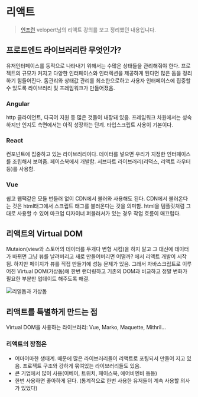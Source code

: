 # 리액트

> [인프런](https://www.inflearn.com) velopert님의 리액트 강의를 보고 정리했던 내용입니다.

## 프로트엔드 라이브러리란 무엇인가?
유저인터페이스를 동적으로 나타내기 위해서는 수많은 상태들을 관리해줘야 한다.
프로젝트의 규모가 커지고 다양한 인터페이스와 인터렉션을 제공하게 된다면 많은 돔을 정리하기 힘들어진다.
돔관리와 상태값 관리를 최소한으로하고 사용자 인터페이스에 집중할 수 있도록 라이브러리 및 프레임워크가 만들어졌음.

### Angular
http 클라이언트, 다국어 지원 등 많은 것들이 내장돼 있음. 프레임워크 차원에서는 성숙하지만 인지도 측면에서는 아직 성장하는 단계. 타입스크립트 사용이 기본이다. 

### React
컨포넌트에 집중하고 있는 라이브러리이다. 데이터를 넣으면 우리가 지정한 인터페이스를 조립해서 보여줌. 페이스북에서 개발함. 서브파트 라이브러리(리덕스, 리액트 라우터 등)를 사용함.

### Vue
쉽고 웹팩같은 모듈 번들러 없이 CDN에서 불러와 사용해도 된다. CDN에서 불러온다는 것은 html태그에서 스크립트 태그를 불러온다는 것을 의미함. html을 템플릿처럼 그대로 사용할 수 있어 마크업 디자이너 퍼블러셔가 있는 경우 작업 흐름이 매끄럽다.

## 리액트의 Virtual DOM
Mutaion(view와 스토어의 데이터를 두개다 변형 시킴)을 하지 말고 그 대신에 데이터가 바뀌면 그냥 뷰를 날려버리고 새로 만들어버리면 어떨까? 에서 리액트 개발이 시작됨.
하지만 페이지가 뷰를 직접 만들기에 성능 문제가 있음.
그래서 자바스크립트로 이루어진 Virtual DOM(가상돔)에 한번 랜더링하고 기존의 DOM과 비교하고 정말 변화가 필요한 부분만 업데이트 해주도록 해결.

![리얼돔과 가상돔](https://user-images.githubusercontent.com/18229419/61805148-3b8a4b80-ae70-11e9-9cd2-12dac1134aba.png)

## 리액트를 특별하게 만드는 점

Virtual DOM을 사용하는 라이브러리:
Vue, Marko, Maquette, Mithril…

### 리액트의 장점은 
- 어마어마한 생태계. 때문에 많은 라이브러리들이 리액트로 포팅되서 만들어 지고 있음. 프로젝트 구조와 강하게 묶여있는 라이브러리들도 있음. 
- 큰 기업에서 많이 사용(이베이, 트위치, 페이스북, 에어비엔비 등등)
- 한번 사용하면 좋아하게 된다. (통계적으로 한번 사용한 유저들이 계속 사용할 의사가 있었다)
